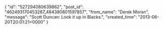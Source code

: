  {
   "id": "527294080639862",
   "post_id": "462493170453287_484380801597857",
   "from_name": "Derek Moran",
   "message": "Scott Duncan: Look it up in Blacks.",
   "created_time": "2013-06-20T20:01:21+0000"
 }
